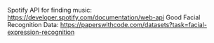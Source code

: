 Spotify API for finding music: https://developer.spotify.com/documentation/web-api
Good Facial Recognition Data: https://paperswithcode.com/datasets?task=facial-expression-recognition
